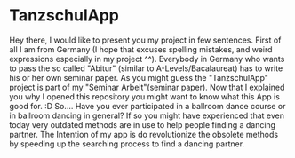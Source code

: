 ﻿# TanzschulApp
Hey there, I would like to present you my project in few sentences.
First of all I am from Germany (I hope that excuses spelling mistakes, and weird expressions especially in my project ^^).
Everybody in Germany who wants to pass the so called "Abitur" (similar to A-Levels/Bacalaureat) has to write his or her own seminar paper.
As you might guess the "TanzschulApp" project is part of my "Seminar Arbeit"(seminar paper).
Now that I explained you why I opened this repository you might want to know what this App is good for. :D
So.... Have you ever participated in a ballroom dance course or in ballroom dancing in general? If so you might have experienced that even today very outdated methods are in use to help people finding a dancing partner. 
The Intention of my app is do revolutionize the obsolete methods by speeding up the searching process to find a dancing partner.
